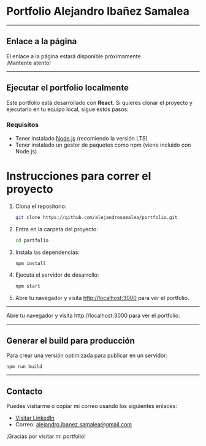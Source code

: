 # Portfolio Alejandro Ibañez Samalea

---

## Enlace a la página

El enlace a la página estará disponible próximamente.  
¡Mantente atento!

---

## Ejecutar el portfolio localmente

Este portfolio está desarrollado con **React**. Si quieres clonar el proyecto y ejecutarlo en tu equipo local, sigue estos pasos:

### Requisitos

- Tener instalado [Node.js](https://nodejs.org/) (recomiendo la versión LTS)  
- Tener instalado un gestor de paquetes como npm (viene incluido con Node.js)

# Instrucciones para correr el proyecto

1. Clona el repositorio:

    ```bash
    git clone https://github.com/alejandrosamalea/portfolio.git
    ```

2. Entra en la carpeta del proyecto:

    ```bash
    cd portfolio
    ```

3. Instala las dependencias:

    ```bash
    npm install
    ```

4. Ejecuta el servidor de desarrollo:

    ```bash
    npm start
    ```

5. Abre tu navegador y visita [http://localhost:3000](http://localhost:3000) para ver el portfolio.

---
Abre tu navegador y visita http://localhost:3000 para ver el portfolio.

---

## Generar el build para producción

Para crear una versión optimizada para publicar en un servidor:

`npm run build`

---

## Contacto

Puedes visitarme o copiar mi correo usando los siguientes enlaces:

- [Visitar LinkedIn](https://www.linkedin.com/in/alejandro-ibañez-samalea-2b7a66228)
- Correo: alejandro.ibanez.samalea@gmail.com


¡Gracias por visitar mi portfolio!
